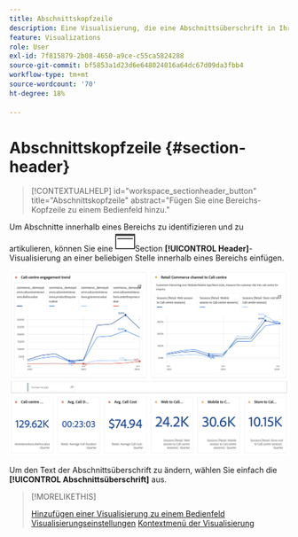 ```yaml
---
title: Abschnittskopfzeile
description: Eine Visualisierung, die eine Abschnittsüberschrift in Ihr Workspace-Projekt einfügen.
feature: Visualizations
role: User
exl-id: 7f815879-2b08-4650-a9ce-c55ca5824288
source-git-commit: bf5853a1d23d6e648024016a64dc67d09da3fbb4
workflow-type: tm+mt
source-wordcount: '70'
ht-degree: 18%

---
```


# Abschnittskopfzeile {#section-header}

<!-- markdownlint-disable MD034 -->

>[!CONTEXTUALHELP]
>id="workspace_sectionheader_button"
>title="Abschnittskopfzeile"
>abstract="Fügen Sie eine Bereichs-Kopfzeile zu einem Bedienfeld hinzu."

<!-- markdownlint-enable MD034 -->


<!-- uncomment when section header page in AA is available.
>[!BEGINSHADEBOX]


*This article documents the Section header visualization in **Customer Journey Analytics**.<br/>See [Section header](...) for the **Adobe Analytics** version of this article.*

>[!ENDSHADEBOX]

-->


Um Abschnitte innerhalb eines Bereichs zu identifizieren und zu artikulieren, können Sie eine ![PageRule](/help/assets/icons/PageRule.svg)Section **[!UICONTROL Header]**-Visualisierung an einer beliebigen Stelle innerhalb eines Bereichs einfügen.

![Bereichs-Kopfzeile](/help/analysis-workspace/visualizations/assets/section-header.png)

Um den Text der Abschnittsüberschrift zu ändern, wählen Sie einfach die **[!UICONTROL Abschnittsüberschrift]** aus.


>[!MORELIKETHIS]
>
>[Hinzufügen einer Visualisierung zu einem Bedienfeld](/help/analysis-workspace/visualizations/freeform-analysis-visualizations.md#add-visualizations-to-a-panel)
>[Visualisierungseinstellungen](/help/analysis-workspace/visualizations/freeform-analysis-visualizations.md#settings)
>[Kontextmenü der Visualisierung](/help/analysis-workspace/visualizations/freeform-analysis-visualizations.md#context-menu)
>

